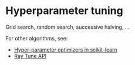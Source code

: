 # Hyperparameter tuning

Grid search, random search, successive halving, ...

For other algorithms, see:

- [Hyper-parameter optimizers in scikit-learn](https://scikit-learn.org/stable/modules/classes.html#hyper-parameter-optimizers)
- [Ray Tune API](https://docs.ray.io/en/latest/tune/api_docs/overview.html#) 
